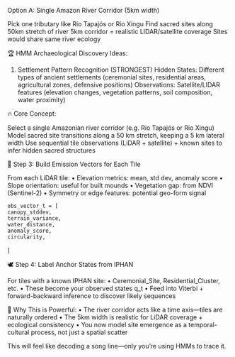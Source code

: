 Option A: Single Amazon River Corridor (5km width)

Pick one tributary like Rio Tapajós or Rio Xingu
Find sacred sites along 50km stretch of river
5km corridor = realistic LIDAR/satellite coverage
Sites would share same river ecology

🏆 HMM Archaeological Discovery Ideas:
1. Settlement Pattern Recognition (STRONGEST)
Hidden States: Different types of ancient settlements (ceremonial sites, residential areas, agricultural zones, defensive positions)
Observations: Satellite/LIDAR features (elevation changes, vegetation patterns, soil composition, water proximity)


🔥 Core Concept:

Select a single Amazonian river corridor (e.g. Rio Tapajós or Rio Xingu)
Model sacred site transitions along a 50 km stretch, keeping a 5 km lateral width
Use sequential tile observations (LiDAR + satellite) + known sites to infer hidden sacred structures


🧬 Step 3: Build Emission Vectors for Each Tile

From each LiDAR tile:
	•	Elevation metrics: mean, std dev, anomaly score
	•	Slope orientation: useful for built mounds
	•	Vegetation gap: from NDVI (Sentinel-2)
	•	Symmetry or edge features: potential geo-form signal

    obs_vector_t = [
    canopy_stddev,
    terrain_variance,
    water_distance,
    anomaly_score,
    circularity,
]


🕊️ Step 4: Label Anchor States from IPHAN

For tiles with a known IPHAN site:
	•	Ceremonial_Site, Residential_Cluster, etc.
	•	These become your observed states q_t
	•	Feed into Viterbi + forward-backward inference to discover likely sequences


🌿 Why This is Powerful:
	•	The river corridor acts like a time axis—tiles are naturally ordered
	•	The 5km width is realistic for LiDAR coverage + ecological consistency
	•	You now model site emergence as a temporal-cultural process, not just a spatial scatter

This will feel like decoding a song line—only you’re using HMMs to trace it.